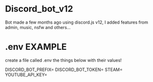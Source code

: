 # Discord_bot_v12
Bot made a few months ago using discord.js v12, I added features from admin, music, nsfw and others...

# .env EXAMPLE
create a file called .env the things below with their values!


DISCORD_BOT_PREFIX=
DISCORD_BOT_TOKEN=
STEAM= 
YOUTUBE_API_KEY=

